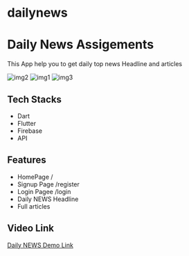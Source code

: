 # dailynews
# Daily News Assigements
This App help you to get daily top news Headline and articles

<img src="https://i.postimg.cc/ZRmLF3Xm/Screenshot-2024-03-15-at-4-37-00-PM.png" alt="img2">
<img src="https://i.postimg.cc/wxQmnMbW/Screenshot-2024-03-15-at-4-38-48-PM.png" alt="img1">
<img src="https://i.postimg.cc/vThXmz8T/jakjf.png" alt="img3">




## Tech Stacks
- Dart
- Flutter
- Firebase
- API
  

## Features
- HomePage                         /
- Signup Page                     /register 
- Login Pagee                    /login  
- Daily NEWS Headline             
- Full articles               
    
## Video Link
<a href="https://youtu.be/E8adLNeVtwc?si=z6_9YTS6E0-ErA7v">Daily NEWS Demo Link</a>

